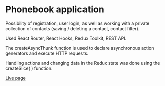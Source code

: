# Phonebook application

Possibility of registration, user login, as well as working with a private collection of contacts (saving / deleting a contact, contact filter).


Used React Router, React Hooks, Redux Toolkit, REST API.

The createAsyncThunk function is used to declare asynchronous action generators and execute HTTP requests.

Handling actions and changing data in the Redux state was done using the createSlice( ) function.

[Live page](https://aripluss.github.io/goit-react-hw-08-phonebook/)
